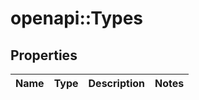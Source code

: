 # openapi::Types

## Properties
Name | Type | Description | Notes
------------ | ------------- | ------------- | -------------


